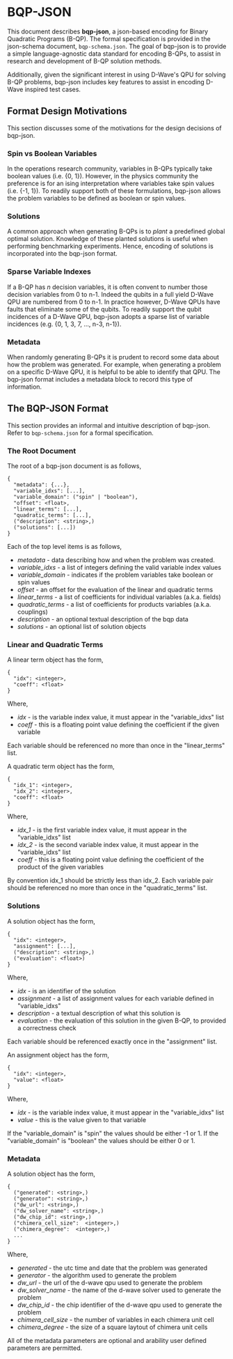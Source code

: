 # BQP-JSON

This document describes __bqp-json__, a json-based encoding for Binary Quadratic Programs (B-QP).  The formal specification is provided in the json-schema document, `bqp-schema.json`.  The goal of bqp-json is to provide a simple language-agnostic data standard for encoding B-QPs, to assist in research and development of B-QP solution methods.

Additionally, given the significant interest in using D-Wave's QPU for solving B-QP problems, bqp-json includes key features to assist in encoding D-Wave inspired test cases.

## Format Design Motivations

This section discusses some of the motivations for the design decisions of bqp-json.

### Spin vs Boolean Variables

In the operations research community, variables in B-QPs typically take boolean values (i.e. {0, 1}).  However, in the physics community the preference is for an ising interpretation where variables take spin values (i.e. {-1, 1}).  To readily support both of these formulations, bqp-json allows the problem variables to be defined as boolean or spin values.

### Solutions

A common approach when generating B-QPs is to _plant_ a predefined global optimal solution.  Knowledge of these planted solutions is useful when performing benchmarking experiments.  Hence, encoding of solutions is incorporated into the bqp-json format.

### Sparse Variable Indexes 

If a B-QP has _n_ decision variables, it is often convent to number those decision variables from 0 to n-1.  Indeed the qubits in a full yield D-Wave QPU are numbered from 0 to n-1.  In practice however, D-Wave QPUs have faults that eliminate some of the qubits.  To readily support the qubit incidences of a D-Wave QPU, bqp-json adopts a sparse list of variable incidences (e.g. {0, 1, 3, 7, ..., n-3, n-1}).

### Metadata

When randomly generating B-QPs it is prudent to record some data about how the problem was generated.  For example, when generating a problem on a specific D-Wave QPU, it is helpful to be able to identify that QPU.  The bqp-json format includes a metadata block to record this type of information.


## The BQP-JSON Format

This section provides an informal and intuitive description of bqp-json.  Refer to `bqp-schema.json` for a formal specification.


### The Root Document

The root of a bqp-json document is as follows,
```
{
  "metadata": {...},
  "variable_idxs": [...],
  "variable_domain": ("spin" | "boolean"),
  "offset": <float>,
  "linear_terms": [...],
  "quadratic_terms": [...],
  ("description": <string>,)
  ("solutions": [...])
}
```
Each of the top level items is as follows,
* _metadata_ - data describing how and when the problem was created.
* _variable_idxs_ - a list of integers defining the valid variable index values
* _variable_domain_ - indicates if the problem variables take boolean or spin values
* _offset_ - an offset for the evaluation of the linear and quadratic terms
* _linear_terms_ - a list of coefficients for individual variables (a.k.a. fields)
* _quadratic_terms_ - a list of coefficients for products variables (a.k.a. couplings)
* _description_ - an optional textual description of the bqp data 
* _solutions_ - an optional list of solution objects 


### Linear and Quadratic Terms

A linear term object has the form,
```
{
  "idx": <integer>,
  "coeff": <float>
}
```
Where,
* _idx_ - is the variable index value, it must appear in the "variable_idxs" list
* _coeff_ - this is a floating point value defining the coefficient if the given variable

Each variable should be referenced no more than once in the "linear_terms" list.


A quadratic term object has the form,
```
{
  "idx_1": <integer>,
  "idx_2": <integer>,
  "coeff": <float>
}
```
Where,
* _idx_1_ - is the first variable index value, it must appear in the "variable_idxs" list
* _idx_2_ - is the second variable index value, it must appear in the "variable_idxs" list
* _coeff_ - this is a floating point value defining the coefficient of the product of the given variables

By convention idx_1 should be strictly less than idx_2.  Each variable pair should be referenced no more than once in the "quadratic_terms" list.


### Solutions

A solution object has the form,
```
{
  "idx": <integer>,
  "assignment": [...],
  ("description": <string>,)
  ("evaluation": <float>)
}
```
Where,
* _idx_ - is an identifier of the solution
* _assignment_ - a list of assignment values for each variable defined in "variable_idxs"
* _description_ - a textual description of what this solution is
* _evaluation_ - the evaluation of this solution in the given B-QP, to provided a correctness check

Each variable should be referenced exactly once in the "assignment" list.


An assignment object has the form,
```
{
  "idx": <integer>,
  "value": <float>
}
```
Where,
* _idx_ - is the variable index value, it must appear in the "variable_idxs" list
* _value_ - this is the value given to that variable

If the "variable_domain" is "spin" the values should be either -1 or 1.
If the "variable_domain" is "boolean" the values should be either 0 or 1.


### Metadata
A solution object has the form,
```
{
  ("generated": <string>,)
  ("generator": <string>,)
  ("dw_url": <string>,)
  ("dw_solver_name": <string>,)
  ("dw_chip_id": <string>,)
  ("chimera_cell_size":  <integer>,)
  ("chimera_degree":  <integer>,)
  ...
}
```

Where,
* _generated_ - the utc time and date that the problem was generated
* _generator_ - the algorithm used to generate the problem
* _dw_url_ - the url of the d-wave qpu used to generate the problem
* _dw_solver_name_ - the name of the d-wave solver used to generate the problem
* _dw_chip_id_ - the chip identifier of the d-wave qpu used to generate the problem
* _chimera_cell_size_ - the number of variables in each chimera unit cell
* _chimera_degree_ - the size of a square laytout of chimera unit cells

All of the metadata parameters are optional and arability user defined parameters are permitted. 


